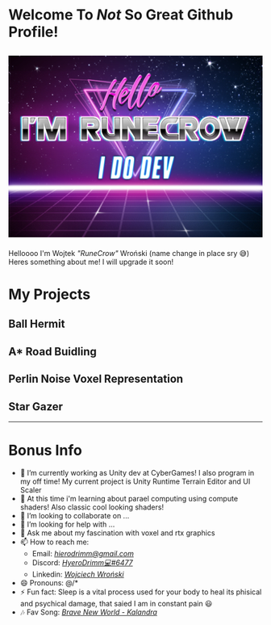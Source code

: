 # **Welcome To *Not* So Great Github Profile!**
![Braydon's GitHub Banner](./Images/banner.jpg)
---

Helloooo I'm Wojtek *"RuneCrow"* Wroński (name change in place sry 😅)
Heres something about me! I will upgrade it soon!

# My Projects
## Ball Hermit
## A* Road Buidling
## Perlin Noise Voxel Representation
## Star Gazer
---

# Bonus Info
- 🔭 I’m currently working as Unity dev at CyberGames! I also program in my off time! My current project is Unity Runtime Terrain Editor and UI Scaler
- 🌱 At this time i'm learning about parael computing using compute shaders! Also classic cool looking shaders!
- 👯 I’m looking to collaborate on ...
- 🤔 I’m looking for help with ...
- 💬 Ask me about my fascination with voxel and rtx graphics
- 📫 How to reach me: 
    - Email: *hierodrimm@gmail.com*
    - Discord: [*HyeroDrimm💻#6477*](https://discordapp.com/users/565248985485279244/)
    - Linkedin: [*Wojciech Wroński*](www.linkedin.com/in/wojciech-wronski)
- 😄 Pronouns: @/*
- ⚡ Fun fact: Sleep is a vital process used for your body to heal its phisical and psychical damage, that saied I am in constant pain 😃
- 🎶 Fav Song: [*Brave New World - Kalandra*](https://open.spotify.com/track/5lLGLQ5Nc5FwAfytnz8vN1?si=b889a1e6ffd84c81)

